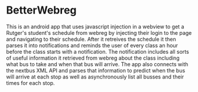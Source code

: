 # BetterWebreg
This is an android app that uses javascript injection in a webview to get a Rutger's student's schedule from webreg by injecting their login to the page and navigating to their schedule. After it retreives the schedule it then parses it into notifications and reminds the user of every class an hour before the class starts with a notification. The notification includes all sorts of useful information it retrieved from webreg about the class including what bus to take and when that bus will arrive. The app also connects with the nextbus XML API and parses that information to predict when the bus will arrive at each stop as well as asynchronously list all busses and their times for each stop.